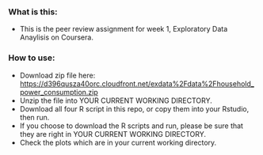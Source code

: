 ### What is this:
* This is the peer review assignment for week 1, Exploratory Data Anaylisis on Coursera.

### How to use:
* Download zip file here: https://d396qusza40orc.cloudfront.net/exdata%2Fdata%2Fhousehold_power_consumption.zip
* Unzip the file into YOUR CURRENT WORKING DIRECTORY.
* Download all four R script in this repo, or copy them into your Rstudio, then run.
* If you choose to download the R scripts and run, please be sure that they are right in YOUR CURRENT WORKING DIRECTORY.
* Check the plots which are in your current working directory.